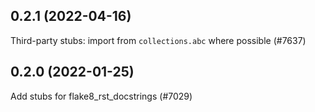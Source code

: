 ## 0.2.1 (2022-04-16)

Third-party stubs: import from `collections.abc` where possible (#7637)

## 0.2.0 (2022-01-25)

Add stubs for flake8_rst_docstrings (#7029)

